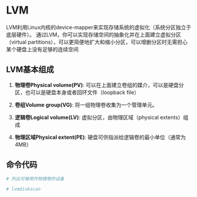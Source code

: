 # LVM

LVM利用Linux内核的device-mapper来实现存储系统的虚拟化（系统分区独立于底层硬件）。 通过LVM，你可以实现存储空间的抽象化并在上面建立虚拟分区（virtual partitions），可以更简便地扩大和缩小分区，可以增删分区时无需担心某个硬盘上没有足够的连续空间

## LVM基本组成

1. **物理卷Physical volume(PV)**: 可以在上面建立卷组的媒介，可以是硬盘分区，也可以是硬盘本身或者回环文件（loopback file）

2. **卷组Volume group(VG)**: 将一组物理卷收集为一个管理单元。

3. **逻辑卷Logical volume(LV)**: 虚拟分区，由物理区域（physical extents）组成

4. **物理区域Physical extent(PE)**: 硬盘可供指派给逻辑卷的最小单位（通常为4MB）

## 命令代码


``` bash
# 列出可被用作物理卷的设备

# lvmdiskscan
```
